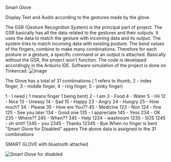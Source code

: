 Smart Glove

Display Text and Audio according to the gestures made by the glove.

The GSR (Gesture Recognition System) is the principal part of project. The GSR basically has all the data related to the gestures and their outputs. It uses the data to match the gesture with incoming data and its output. The system tries to match incoming data with existing posture. The bend values of the fingers, combine to make many combinations. Therefore for each posture or a gesture, a specific command or an output is attached. Basically without the GSR, the project won’t function. The code is developed accordingly in the Arduino IDE.
Software simulation of the project is done on Tinkercad. 
![image](https://user-images.githubusercontent.com/87815926/202502984-6660f5bb-e8be-4930-8a4d-43cecfe198ca.png)

The Glove has a total of 31 combinations ( 1 refers to thumb, 2 - index finger, 3 - middle finger, 4 - ring finger, 5 - pinky finger)

1 - I need ( 1 means finger 1 being bent)
2 - I am
3 - Food
4 - Water
5 - Hii
12 - Nice
13 - Uneasy
14 - Sad
15 - Happy
23 - Angry
24 - Hungry
25 - How much?
34 - Please
35 - How are You??
45 - Medicine
123 - Noo
124 - fine
125 - See you later
134 - Good one
135 - I appreciate
145 - Yess 
234 - OK
235 - Where??
245 - When??
345 - Help
1234 - washroom
1235 - SOS
1245 - oh shit!!
1345 - you
2345 - Thanks
12345 - Bye
When no finger is bent "Smart Glove for Disabled" appers
The above data is assigned to the 31 combinations 



SMART GLOVE with bluetooth attached

![Smart Glove for disabled](https://user-images.githubusercontent.com/87815926/227033489-a257a6b3-300e-45f4-b462-bfdf7e19df06.png)

